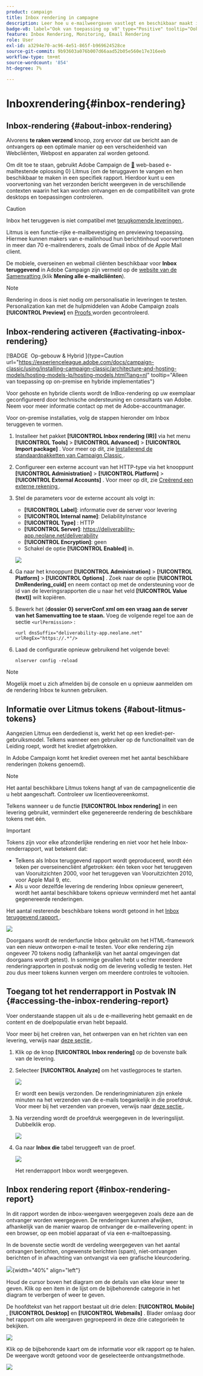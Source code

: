 ```yaml
---
product: campaign
title: Inbox rendering in campagne
description: Leer hoe u e-mailweergaven vastlegt en beschikbaar maakt in een speciaal rapport
badge-v8: label="Ook van toepassing op v8" type="Positive" tooltip="Ook van toepassing op campagne v8"
feature: Inbox Rendering, Monitoring, Email Rendering
role: User
exl-id: a3294e70-ac96-4e51-865f-b969624528ce
source-git-commit: 9b93603a076b007d66aad52b05e560e17e316eeb
workflow-type: tm+mt
source-wordcount: '854'
ht-degree: 7%

---
```


# Inboxrendering{#inbox-rendering}

## Inbox-rendering {#about-inbox-rendering}

Alvorens **te raken verzend** knoop, zorg ervoor dat uw bericht aan de ontvangers op een optimale manier op een verscheidenheid van Webcliënten, Webpost en apparaten zal worden getoond.

Om dit toe te staan, gebruikt Adobe Campaign de [&#128279;](https://litmus.com/email-testing) web-based e-mailtestende oplossing 0&rbrace; Litmus &lbrace;om de teruggaven te vangen en hen beschikbaar te maken in een specifiek rapport.  Hierdoor kunt u een voorvertoning van het verzonden bericht weergeven in de verschillende contexten waarin het kan worden ontvangen en de compatibiliteit van grote desktops en toepassingen controleren.

>[!CAUTION]
>Inbox het teruggeven is niet compatibel met [ terugkomende leveringen ](communication-channels.md#recurring-delivery).
>

Litmus is een functie-rijke e-mailbevestiging en previewing toepassing. Hiermee kunnen makers van e-mailinhoud hun berichtinhoud voorvertonen in meer dan 70 e-mailrenderers, zoals de Gmail inbox of de Apple Mail client.

De mobiele, overseinen en webmail cliënten beschikbaar voor **Inbox teruggevend** in Adobe Campaign zijn vermeld op de [ website van de Samenvatting ](https://litmus.com/email-testing) (klik **Mening alle e-mailcliënten**).

>[!NOTE]
>
>Rendering in doos is niet nodig om personalisatie in leveringen te testen. Personalization kan met de hulpmiddelen van Adobe Campaign zoals **[!UICONTROL Preview]** en [ Proofs ](steps-validating-the-delivery.md#sending-a-proof) worden gecontroleerd.

## Inbox-rendering activeren {#activating-inbox-rendering}

[!BADGE &#x200B; Op-gebouw &amp; Hybrid &#x200B;]{type=Caution url="https://experienceleague.adobe.com/docs/campaign-classic/using/installing-campaign-classic/architecture-and-hosting-models/hosting-models-lp/hosting-models.html?lang=nl" tooltip="Alleen van toepassing op on-premise en hybride implementaties"}

Voor gehoste en hybride clients wordt de InBox-rendering op uw exemplaar geconfigureerd door technische ondersteuning en consultants van Adobe. Neem voor meer informatie contact op met de Adobe-accountmanager.

Voor on-premise installaties, volg de stappen hieronder om Inbox teruggeven te vormen.

1. Installeer het pakket **[!UICONTROL Inbox rendering (IR)]** via het menu **[!UICONTROL Tools]** > **[!UICONTROL Advanced]** > **[!UICONTROL Import package]** . Voor meer op dit, zie [ Installerend de standaardpakketten van Campaign Classic ](../../installation/using/installing-campaign-standard-packages.md).
1. Configureer een externe account van het HTTP-type via het knooppunt **[!UICONTROL Administration]** > **[!UICONTROL Platform]** > **[!UICONTROL External Accounts]** . Voor meer op dit, zie [ Creërend een externe rekening ](../../installation/using/external-accounts.md#creating-an-external-account).
1. Stel de parameters voor de externe account als volgt in:
   * **[!UICONTROL Label]**: informatie over de server voor levering
   * **[!UICONTROL Internal name]**: DeliabilityInstance
   * **[!UICONTROL Type]** : HTTP
   * **[!UICONTROL Server]**: https://deliverability-app.neolane.net/deliverability
   * **[!UICONTROL Encryption]**: geen
   * Schakel de optie **[!UICONTROL Enabled]** in.

   ![](assets/s_tn_inbox_rendering_external-account.png)

1. Ga naar het knooppunt **[!UICONTROL Administration]** > **[!UICONTROL Platform]** > **[!UICONTROL Options]** . Zoek naar de optie **[!UICONTROL DmRendering_cuid]** en neem contact op met de ondersteuning voor de id van de leveringsrapporten die u naar het veld **[!UICONTROL Value (text)]** wilt kopiëren.
1. Bewerk het {**dossier 0} serverConf.xml om een vraag aan de server van het Samenvatting toe te staan.** Voeg de volgende regel toe aan de sectie `<urlPermission>` :

   ```
   <url dnsSuffix="deliverability-app.neolane.net" urlRegEx="https://.*"/>
   ```

1. Laad de configuratie opnieuw gebruikend het volgende bevel:

   ```
   nlserver config -reload
   ```

>[!NOTE]
>
>Mogelijk moet u zich afmelden bij de console en u opnieuw aanmelden om de rendering Inbox te kunnen gebruiken.

## Informatie over Litmus tokens {#about-litmus-tokens}

Aangezien Litmus een derdedienst is, werkt het op een krediet-per-gebruiksmodel. Telkens wanneer een gebruiker op de functionaliteit van de Leiding roept, wordt het krediet afgetrokken.

In Adobe Campaign komt het krediet overeen met het aantal beschikbare renderingen (tokens genoemd).

>[!NOTE]
>
>Het aantal beschikbare Litmus tokens hangt af van de campagnelicentie die u hebt aangeschaft. Controleer uw licentieovereenkomst.

Telkens wanneer u de functie **[!UICONTROL Inbox rendering]** in een levering gebruikt, vermindert elke gegenereerde rendering de beschikbare tokens met één.

>[!IMPORTANT]
>
>Tokens zijn voor elke afzonderlijke rendering en niet voor het hele Inbox-renderrapport, wat betekent dat:
>
>* Telkens als Inbox teruggevend rapport wordt geproduceerd, wordt één teken per overseinencliënt afgetrokken: één teken voor het teruggeven van Vooruitzichten 2000, voor het teruggeven van Vooruitzichten 2010, voor Apple Mail 9, etc.
>* Als u voor dezelfde levering de rendering Inbox opnieuw genereert, wordt het aantal beschikbare tokens opnieuw verminderd met het aantal gegenereerde renderingen.
>

Het aantal resterende beschikbare tokens wordt getoond in het [ Inbox teruggevend rapport ](#inbox-rendering-report).

![](assets/s_tn_inbox_rendering_tokens.png)

Doorgaans wordt de renderfunctie Inbox gebruikt om het HTML-framework van een nieuw ontworpen e-mail te testen. Voor elke rendering zijn ongeveer 70 tokens nodig (afhankelijk van het aantal omgevingen dat doorgaans wordt getest). In sommige gevallen hebt u echter meerdere renderingrapporten in postvak nodig om de levering volledig te testen. Het zou dus meer tokens kunnen vergen om meerdere controles te voltooien.

## Toegang tot het renderrapport in Postvak IN {#accessing-the-inbox-rendering-report}

Voer onderstaande stappen uit als u de e-maillevering hebt gemaakt en de content en de doelpopulatie ervan hebt bepaald.

Voor meer bij het creëren van, het ontwerpen van en het richten van een levering, verwijs naar [ deze sectie ](about-email-channel.md).

1. Klik op de knop **[!UICONTROL Inbox rendering]** op de bovenste balk van de levering.
1. Selecteer **[!UICONTROL Analyze]** om het vastlegproces te starten.

   ![](assets/s_tn_inbox_rendering_button.png)

   Er wordt een bewijs verzonden. De renderingminiaturen zijn enkele minuten na het verzenden van de e-mails toegankelijk in die proefdruk. Voor meer bij het verzenden van proeven, verwijs naar [ deze sectie ](steps-validating-the-delivery.md#sending-a-proof).

1. Na verzending wordt de proefdruk weergegeven in de leveringslijst. Dubbelklik erop.

   ![](assets/s_tn_inbox_rendering_delivery_list.png)

1. Ga naar **Inbox die** tabel teruggeeft van de proef.

   ![](assets/s_tn_inbox_rendering_tab.png)

   Het renderrapport Inbox wordt weergegeven.

## Inbox rendering report {#inbox-rendering-report}

In dit rapport worden de inbox-weergaven weergegeven zoals deze aan de ontvanger worden weergegeven. De renderingen kunnen afwijken, afhankelijk van de manier waarop de ontvanger de e-maillevering opent: in een browser, op een mobiel apparaat of via een e-mailtoepassing.

In de bovenste sectie wordt de verdeling weergegeven van het aantal ontvangen berichten, ongewenste berichten (spam), niet-ontvangen berichten of in afwachting van ontvangst via een grafische kleurcodering.

![](assets/s_tn_inbox_rendering_summary.png){width="40%" align="left"}

Houd de cursor boven het diagram om de details van elke kleur weer te geven. Klik op een item in de lijst om de bijbehorende categorie in het diagram te verbergen of weer te geven.

De hoofdtekst van het rapport bestaat uit drie delen: **[!UICONTROL Mobile]** , **[!UICONTROL Desktop]** en **[!UICONTROL Webmails]** . Blader omlaag door het rapport om alle weergaven gegroepeerd in deze drie categorieën te bekijken.

![](assets/s_tn_inbox_rendering_report.png)

Klik op de bijbehorende kaart om de informatie voor elk rapport op te halen. De weergave wordt getoond voor de geselecteerde ontvangstmethode.

![](assets/s_tn_inbox_rendering_example.png)
